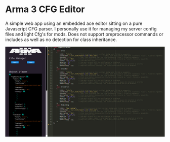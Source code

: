 # Arma 3 CFG Editor

A simple web app using an embedded ace editor sitting on a pure Javascript CFG parser. I personally use it for managing my server config files and light Cfg's for mods. Does not support preprocessor commands or includes as well as no detection for class inheritance.

![](https://github.com/a3r0id/Arma-3-CFG-Editor/blob/main/img/Untitled.png?raw=true)